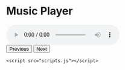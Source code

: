 <!DOCTYPE html>
<html lang="en">
<head>
    <meta charset="UTF-8">
    <meta name="viewport" content="width=device-width, initial-scale=1.0">
    <title>Music Player</title>
    <link rel="stylesheet" href="styles.css">
</head>
<body>
    <div class="player">
        <h1>Music Player</h1>
        <audio id="audio" controls>
            <source id="audioSource" src="" type="audio/mpeg">
            Your browser does not support the audio element.
        </audio>
        <div class="controls">
            <button id="prev">Previous</button>
            <button id="next">Next</button>
        </div>
    </div>

    <script src="scripts.js"></script>
</body>
</html>

